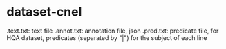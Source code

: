 # dataset-cnel
.text.txt: text file
.annot.txt: annotation file, json
.pred.txt: predicate file, for HQA dataset, predicates (separated by "|") for the subject of each line